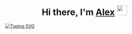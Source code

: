 [//]: <> ("Greetings" section)
<h1 align="center">Hi there, I'm <a href="https://t.me/AlexKly" target="_blank">Alex</a> 
<img src="https://github.com/blackcater/blackcater/raw/main/images/Hi.gif" height="32"/></h1>

[//]: <> ("Position and job" section)
<a href="https://git.io/typing-svg"><img src="https://readme-typing-svg.demolab.com?font=Fira+Code&pause=1000&color=09C00D&width=435&lines=NLP+ML+Dev+%40+Sber" alt="Typing SVG" /></a>
